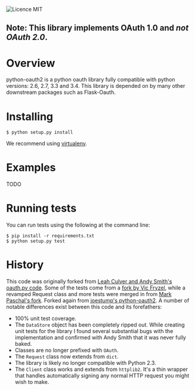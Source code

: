 ![Licence MIT](https://img.shields.io/badge/license-MIT-blue.svg?style=flat-square)

## Note: This library implements OAuth 1.0 and *not OAuth 2.0*. 

# Overview
python-oauth2 is a python oauth library fully compatible with python versions: 2.6, 2.7, 3.3 and 3.4. This library is depended on by many other downstream packages such as Flask-Oauth.

# Installing

    $ python setup.py install
    
We recommend using [virtualenv](https://virtualenv.pypa.io/en/latest/).

# Examples

TODO

# Running tests
You can run tests using the following at the command line:

    $ pip install -r requirements.txt
    $ python setup.py test

# History

This code was originally forked from [Leah Culver and Andy Smith's oauth.py code](http://github.com/leah/python-oauth/). Some of the tests come from a [fork by Vic Fryzel](http://github.com/shellsage/python-oauth), while a revamped Request class and more tests were merged in from [Mark Paschal's fork](http://github.com/markpasc/python-oauth). Forked again from [joestump's python-oauth2](https://github.com/joestump/python-oauth2). A number of notable differences exist between this code and its forefathers:

* 100% unit test coverage.
* The <code>DataStore</code> object has been completely ripped out. While creating unit tests for the library I found several substantial bugs with the implementation and confirmed with Andy Smith that it was never fully baked.
* Classes are no longer prefixed with <code>OAuth</code>.
* The <code>Request</code> class now extends from <code>dict</code>.
* The library is likely no longer compatible with Python 2.3.
* The <code>Client</code> class works and extends from <code>httplib2</code>. It's a thin wrapper that handles automatically signing any normal HTTP request you might wish to make.
